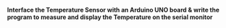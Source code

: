 **Interface the Temperature Sensor with an Arduino UNO board & write the program to measure and display the Temperature on the serial monitor**
